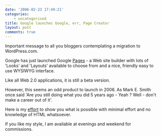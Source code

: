 ```yaml
---
date: '2006-02-23 17:49:21'
categories:
    - uncategorised
title: Google launches Google, err, Page Creator
layout: post
comments: true
---
```


Important message to all you bloggers contemplating a migration to
WordPress.com.

Google has just launched Google [Pages](http://pages.google.com/) - a
Web site builder with lots of 'Looks' and 'Layouts' available to choose
from and a nice, friendly easy to use WYSIWYG interface.

Like all Web 2.0 applications, it is still a beta version.

However, this seems an odd product to launch in 2006. As Mark E. Smith
once said 'Are you still doing what you did 5 years ago - Yeah ? Well -
don't make a career out of it'.

Here is my [effort](http://andycowl.googlepages.com/home) to show you
what is possible with minimal effort and no knowledge of HTML
whatsoever.

If you like my style, I am available at evenings and weekend for
commissions.
